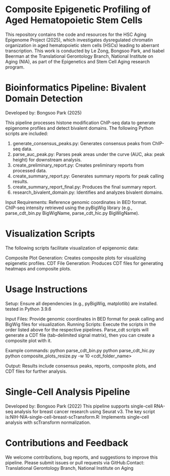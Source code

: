 # Composite Epigenetic Profiling of Aged Hematopoietic Stem Cells
This repository contains the code and resources for the HSC Aging Epigenome Project (2025), which investigates dysregulated chromatin organization in aged hematopoietic stem cells (HSCs) leading to aberrant transcription. This work is conducted by Le Zong, Bongsoo Park, and Isabel Beerman at the Translational Gerontology Branch, National Institute on Aging (NIA), as part of the Epigenetics and Stem Cell Aging research program.

# Bioinformatics Pipeline: Bivalent Domain Detection
Developed by: Bongsoo Park (2025)

This pipeline processes histone modification ChIP-seq data to generate epigenome profiles and detect bivalent domains. 
The following Python scripts are included:

1. generate_consensus_peaks.py: Generates consensus peaks from ChIP-seq data.
2. parse_auc_peak.py: Parses peak areas under the curve (AUC, aka: peak height) for downstream analysis.
3. create_preliminary_report.py: Creates preliminary reports from processed data.
4. create_summary_report.py: Generates summary reports for peak calling results.
5. create_summary_report_final.py: Produces the final summary report.
6. research_bivalent_domain.py: Identifies and analyzes bivalent domains.

Input Requirements:  Reference genomic coordinates in BED format.  
ChIP-seq intensity retrieved using the pyBigWig library (e.g., parse_cdt_bin.py BigWigName, parse_cdt_hic.py BigWigName).

# Visualization Scripts
The following scripts facilitate visualization of epigenomic data:

Composite Plot Generation: Creates composite plots for visualizing epigenetic profiles.
CDT File Generation: Produces CDT files for generating heatmaps and composite plots.

# Usage Instructions
Setup: Ensure all dependencies (e.g., pyBigWig, matplotlib) are installed. tested in Python 3.9.6

Input Files: Provide genomic coordinates in BED format for peak calling and BigWig files for visualization.
Running Scripts: Execute the scripts in the order listed above for the respective pipelines. 
Parse_cdt scripts will generate a CDT file (tab-delimited signal matrix), then you can create a composite plot with it. 

Example commands:
python parse_cdt_bin.py <BigWigName>
python parse_cdt_hic.py <BigWigName>
python composite_plots_resize.py -w 10 <cdt_folder_name>

Output: Results include consensus peaks, reports, composite plots, and CDT files for further analysis.

# Single-Cell Analysis Pipeline
Developed by: Bongsoo Park (2022)
This pipeline supports single-cell RNA-seq analysis for breast cancer research using Seurat v3. 
The key script is:NIH-NIA-single-cell-breast-scTransform.R: Implements single-cell analysis with scTransform normalization.

# Contributions and Feedback
We welcome contributions, bug reports, and suggestions to improve this pipeline. Please submit issues or pull requests via GitHub.Contact:
Translational Gerontology Branch, National Institute on Aging

